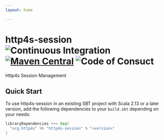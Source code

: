 ```yaml
---
layout: home

---
```


# http4s-session ![Continuous Integration](https://github.com/http4s/http4s-session/workflows/Continuous%20Integration/badge.svg) [![Maven Central](https://maven-badges.herokuapp.com/maven-central/org.http4s/http4s-session_2.13/badge.svg)](https://maven-badges.herokuapp.com/maven-central/org.http4s/http4s-session_2.13) ![Code of Consuct](https://img.shields.io/badge/Code%20of%20Conduct-Scala-blue.svg) 
Http4s Session Management

## Quick Start

To use http4s-session in an existing SBT project with Scala 2.13 or a later version, add the following dependencies to your
`build.sbt` depending on your needs:

```scala
libraryDependencies ++= Seq(
  "org.http4s" %% "http4s-session" % "<version>"
)
```
